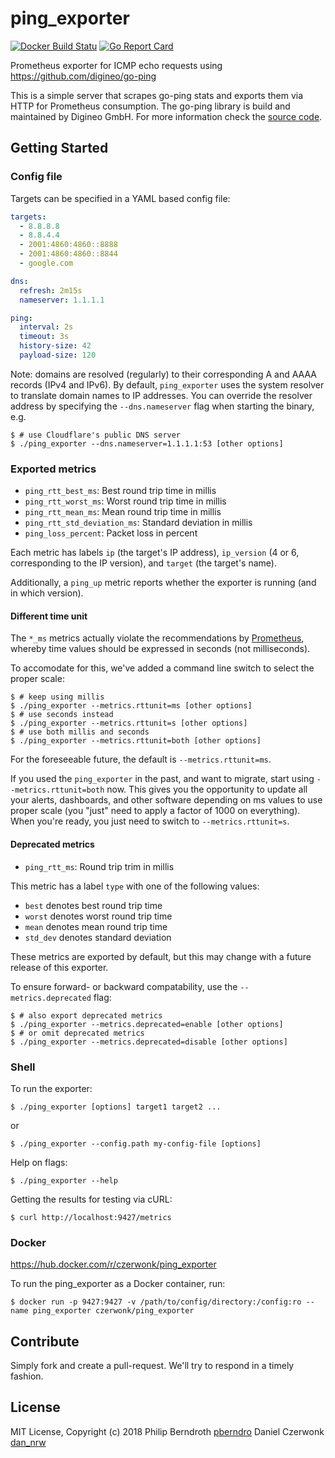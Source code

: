 # ping_exporter
[![Docker Build Statu](https://img.shields.io/docker/build/czerwonk/ping_exporter.svg)](https://hub.docker.com/r/czerwonk/ping_exporter/builds)
[![Go Report Card](https://goreportcard.com/badge/github.com/czerwonk/ping_exporter)](https://goreportcard.com/report/github.com/czerwonk/ping_exporter)

Prometheus exporter for ICMP echo requests using https://github.com/digineo/go-ping

This is a simple server that scrapes go-ping stats and exports them via HTTP for
Prometheus consumption. The go-ping library is build and maintained by Digineo GmbH.
For more information check the [source code][go-ping].

[go-ping]: https://github.com/digineo/go-ping

## Getting Started

### Config file

Targets can be specified in a YAML based config file:

```yaml
targets:
  - 8.8.8.8
  - 8.8.4.4
  - 2001:4860:4860::8888
  - 2001:4860:4860::8844
  - google.com

dns:
  refresh: 2m15s
  nameserver: 1.1.1.1

ping:
  interval: 2s
  timeout: 3s
  history-size: 42
  payload-size: 120
```

Note: domains are resolved (regularly) to their corresponding A and AAAA
records (IPv4 and IPv6). By default, `ping_exporter` uses the system
resolver to translate domain names to IP addresses. You can override the
resolver address by specifying the `--dns.nameserver` flag when starting
the binary, e.g.

```console
$ # use Cloudflare's public DNS server
$ ./ping_exporter --dns.nameserver=1.1.1.1:53 [other options]
```

### Exported metrics

- `ping_rtt_best_ms`:          Best round trip time in millis
- `ping_rtt_worst_ms`:         Worst round trip time in millis
- `ping_rtt_mean_ms`:          Mean round trip time in millis
- `ping_rtt_std_deviation_ms`: Standard deviation in millis
- `ping_loss_percent`:         Packet loss in percent

Each metric has labels `ip` (the target's IP address), `ip_version`
(4 or 6, corresponding to the IP version), and `target` (the target's
name).

Additionally, a `ping_up` metric reports whether the exporter
is running (and in which version).

#### Different time unit

The `*_ms` metrics actually violate the recommendations by
[Prometheus](https://prometheus.io/docs/practices/naming/#base-units),
whereby time values should be expressed in seconds (not milliseconds).

To accomodate for this, we've added a command line switch to select
the proper scale:

```console
$ # keep using millis
$ ./ping_exporter --metrics.rttunit=ms [other options]
$ # use seconds instead
$ ./ping_exporter --metrics.rttunit=s [other options]
$ # use both millis and seconds
$ ./ping_exporter --metrics.rttunit=both [other options]
```

For the foreseeable future, the default is `--metrics.rttunit=ms`.

If you used the `ping_exporter` in the past, and want to migrate, start
using `--metrics.rttunit=both` now. This gives you the opportunity to
update all your alerts, dashboards, and other software depending on ms
values to use proper scale (you "just" need to apply a factor of 1000
on everything). When you're ready, you just need to switch to
`--metrics.rttunit=s`.

#### Deprecated metrics

- `ping_rtt_ms`: Round trip trim in millis

This metric has a label `type` with one of the following values:

- `best` denotes best round trip time
- `worst` denotes worst round trip time
- `mean` denotes mean round trip time
- `std_dev` denotes standard deviation

These metrics are exported by default, but this may change with a future
release of this exporter.

To ensure forward- or backward compatability, use the `--metrics.deprecated`
flag:

```console
$ # also export deprecated metrics
$ ./ping_exporter --metrics.deprecated=enable [other options]
$ # or omit deprecated metrics
$ ./ping_exporter --metrics.deprecated=disable [other options]
```

### Shell

To run the exporter:

```console
$ ./ping_exporter [options] target1 target2 ...
```

or

```console
$ ./ping_exporter --config.path my-config-file [options]
```

Help on flags:

```console
$ ./ping_exporter --help
```

Getting the results for testing via cURL:

```console
$ curl http://localhost:9427/metrics
```

### Docker

https://hub.docker.com/r/czerwonk/ping_exporter

To run the ping_exporter as a Docker container, run:

```console
$ docker run -p 9427:9427 -v /path/to/config/directory:/config:ro --name ping_exporter czerwonk/ping_exporter
```


## Contribute

Simply fork and create a pull-request. We'll try to respond in a timely fashion.

## License

MIT License, Copyright (c) 2018
Philip Berndroth [pberndro](https://twitter.com/pberndro)
Daniel Czerwonk [dan_nrw](https://twitter.com/dan_nrw)
